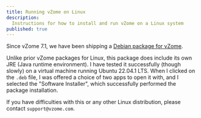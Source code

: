 ```yaml
---
title: Running vZome on Linux
description:
  Instructions for how to install and run vZome on a Linux system
published: true
---
```


Since vZome 7.1, we have been shipping a [Debian package for vZome](https://www.vzome.com/download/7.1/latest/linux/vZome-Linux-7.1.deb).

Unlike prior vZome packages for Linux, this package does include its own JRE (Java runtime environment).  I have tested it successfully (though slowly) on a virtual machine running Ubuntu 22.04.1 LTS.  When I clicked on the `.deb` file, I was offered a choice of two apps to open it with, and I selected the "Software Installer", which successfully performed the package installation.

If you have difficulties with this or any other Linux distribution, please contact `support@vzome.com`.
<!-- 
Test


<iframe id="three-ball"
    title="First Three.js"
    width="600"
    height="400"
    src="https://vorth.github.io/vzome-web/">
</iframe>
 -->
